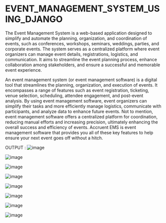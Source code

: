 # EVENT_MANAGEMENT_SYSTEM_USING_DJANGO
The Event Management System is a web-based application designed to simplify and automate the planning, organization, and coordination of events, such as conferences, workshops, seminars, weddings, parties, and corporate events. The system serves as a centralized platform where event organizers can manage event details, registrations, logistics, and communication. It aims to streamline the event planning process, enhance collaboration among stakeholders, and ensure a successful and memorable event experience.

An event management system (or event management software) is a digital tool that streamlines the planning, organization, and execution of events. It encompasses a range of features such as event registration, ticketing, venue selection, scheduling, attendee engagement, and post-event analysis. By using event management software, event organizers can simplify their tasks and more efficiently manage logistics, communicate with participants, and analyze data to enhance future events. Not to mention, event management software offers a centralized platform for coordination, reducing manual efforts and increasing precision, ultimately enhancing the overall success and efficiency of events. Accruent EMS is event management software that provides you all of these key features to help ensure your next event goes off without a hitch.

OUTPUT : 
![image](https://github.com/HARIRAJIV-B/EVENT_MANAGEMENT_SYSTEM_USING_DJANGO/assets/145640452/9cac657f-77d8-4629-961e-c59ba7991a71)

![image](https://github.com/HARIRAJIV-B/EVENT_MANAGEMENT_SYSTEM_USING_DJANGO/assets/145640452/38b3a8d8-d4c6-443f-8dee-8a830f20e5f5)

![image](https://github.com/HARIRAJIV-B/EVENT_MANAGEMENT_SYSTEM_USING_DJANGO/assets/145640452/b0a2b4ff-f65a-48dc-b64e-33732401f087)

![image](https://github.com/HARIRAJIV-B/EVENT_MANAGEMENT_SYSTEM_USING_DJANGO/assets/145640452/8614267d-7fa8-4263-bf4b-9bf06bdc2b2f)

![image](https://github.com/HARIRAJIV-B/EVENT_MANAGEMENT_SYSTEM_USING_DJANGO/assets/145640452/e5215abe-3351-4847-98cd-d909878cfe9d)

![image](https://github.com/HARIRAJIV-B/EVENT_MANAGEMENT_SYSTEM_USING_DJANGO/assets/145640452/da510c3b-104f-4af8-935b-ce9c425c1125)

![image](https://github.com/HARIRAJIV-B/EVENT_MANAGEMENT_SYSTEM_USING_DJANGO/assets/145640452/3a359b4e-e6f6-4140-aec5-384a16065a42)

![image](https://github.com/HARIRAJIV-B/EVENT_MANAGEMENT_SYSTEM_USING_DJANGO/assets/145640452/7f7b9917-1d1f-48af-8a40-235abe487118)
